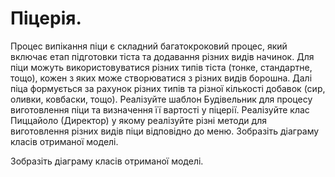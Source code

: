 Піцерія.
=======================

Процес випікання піци є складний багатокроковий процес, який включає етап підготовки тіста та додавання різних видів начинок. Для піци можуть використовуватися різних типів тіста (тонке, стандартне, тощо), кожен з яких може створюватися з різних видів борошна. Далі піца формується за рахунок різних типів та різної кількості добавок (сир, оливки, ковбаски, тощо).
Реалізуйте шаблон Будівельник для процесу виготовлення піци та визначення її вартості у піцерії. Реалізуйте клас Пиццайоло (Директор) у якому реалізуйте різні методи для виготовлення різних видів піци відповідно до меню. Зобразіть діаграму класів отриманої моделі.

Зобразіть діаграму класів отриманої моделі.
 